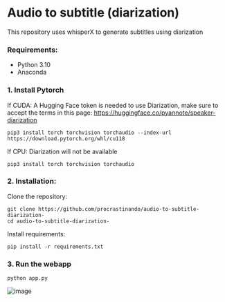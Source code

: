 # Audio to subtitle (diarization)
This repository uses whisperX to generate subtitles using diarization
### Requirements:
* Python 3.10
* Anaconda

### 1. Install Pytorch
If CUDA:
A Hugging Face token is needed to use Diarization, make sure to accept the terms in this page: https://huggingface.co/pyannote/speaker-diarization
```
pip3 install torch torchvision torchaudio --index-url https://download.pytorch.org/whl/cu118
```
If CPU:
Diarization will not be available
```
pip3 install torch torchvision torchaudio
```

### 2. Installation:
Clone the repository:
```
git clone https://github.com/procrastinando/audio-to-subtitle-diarization-
cd audio-to-subtitle-diarization-
```
Install requirements:
```
pip install -r requirements.txt
```

### 3. Run the webapp
```
python app.py
```
![image](https://github.com/procrastinando/audio-to-subtitle-diarization-/assets/74340724/a8087970-655f-4c15-9e80-05a75d4ee2a5)
